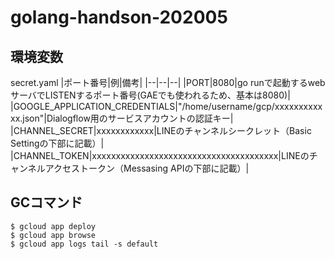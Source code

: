 # golang-handson-202005


## 環境変数
secret.yaml
|ポート番号|例|備考|
|--|--|--|
|PORT|8080|go runで起動するwebサーバでLISTENするポート番号(GAEでも使われるため、基本は8080)|
|GOOGLE_APPLICATION_CREDENTIALS|"/home/username/gcp/xxxxxxxxxxxx.json"|Dialogflow用のサービスアカウントの認証キー|
|CHANNEL_SECRET|xxxxxxxxxxxx|LINEのチャンネルシークレット（Basic Settingの下部に記載）|
|CHANNEL_TOKEN|xxxxxxxxxxxxxxxxxxxxxxxxxxxxxxxxxxxxxxx|LINEのチャンネルアクセストークン（Messasing APIの下部に記載）|

## GCコマンド

```
$ gcloud app deploy
$ gcloud app browse
$ gcloud app logs tail -s default
```

